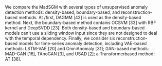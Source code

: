We compare the MadSGM with several types of unsupervised anomaly detection methods: density-based, boundary-based, and reconstruction-based methods. At /first, DAGMM [42] is used as the density-based method. Next, the boundary-based method contains OCSVM [33] with RBF kernel and DeepSVDD [23]. Both density-based and boundary-based models can't use a sliding window input since they are not designed to deal with the temporal dependency. Finally, we consider six reconstruction-based models for time-series anomaly detection, including VAE-based methods: LSTM-VAE [20] and OmniAnomaly [31]; GAN-based methods: MAD-GAN [16], TAnoGAN [3], and USAD [2]; a Transformerbased method: AT [38].